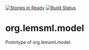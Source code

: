 [![Stories in Ready](https://badge.waffle.io/tarelli/org.lemsml.model.png?label=ready&title=Ready)](https://waffle.io/tarelli/org.lemsml.model)
[![Build Status](https://travis-ci.org/tarelli/org.lemsml.model.svg?branch=master)](https://travis-ci.org/tarelli/org.lemsml.model)

org.lemsml.model
================

Prototype of org.lemsml.model.


